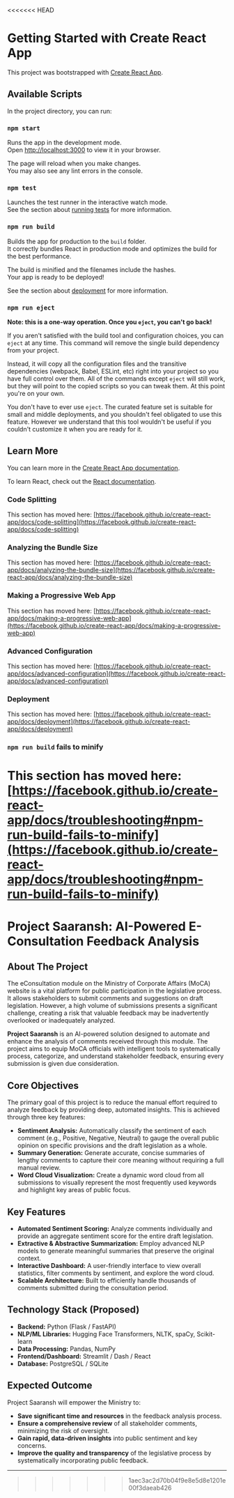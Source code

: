 <<<<<<< HEAD
# Getting Started with Create React App

This project was bootstrapped with [Create React App](https://github.com/facebook/create-react-app).

## Available Scripts

In the project directory, you can run:

### `npm start`

Runs the app in the development mode.\
Open [http://localhost:3000](http://localhost:3000) to view it in your browser.

The page will reload when you make changes.\
You may also see any lint errors in the console.

### `npm test`

Launches the test runner in the interactive watch mode.\
See the section about [running tests](https://facebook.github.io/create-react-app/docs/running-tests) for more information.

### `npm run build`

Builds the app for production to the `build` folder.\
It correctly bundles React in production mode and optimizes the build for the best performance.

The build is minified and the filenames include the hashes.\
Your app is ready to be deployed!

See the section about [deployment](https://facebook.github.io/create-react-app/docs/deployment) for more information.

### `npm run eject`

**Note: this is a one-way operation. Once you `eject`, you can't go back!**

If you aren't satisfied with the build tool and configuration choices, you can `eject` at any time. This command will remove the single build dependency from your project.

Instead, it will copy all the configuration files and the transitive dependencies (webpack, Babel, ESLint, etc) right into your project so you have full control over them. All of the commands except `eject` will still work, but they will point to the copied scripts so you can tweak them. At this point you're on your own.

You don't have to ever use `eject`. The curated feature set is suitable for small and middle deployments, and you shouldn't feel obligated to use this feature. However we understand that this tool wouldn't be useful if you couldn't customize it when you are ready for it.

## Learn More

You can learn more in the [Create React App documentation](https://facebook.github.io/create-react-app/docs/getting-started).

To learn React, check out the [React documentation](https://reactjs.org/).

### Code Splitting

This section has moved here: [https://facebook.github.io/create-react-app/docs/code-splitting](https://facebook.github.io/create-react-app/docs/code-splitting)

### Analyzing the Bundle Size

This section has moved here: [https://facebook.github.io/create-react-app/docs/analyzing-the-bundle-size](https://facebook.github.io/create-react-app/docs/analyzing-the-bundle-size)

### Making a Progressive Web App

This section has moved here: [https://facebook.github.io/create-react-app/docs/making-a-progressive-web-app](https://facebook.github.io/create-react-app/docs/making-a-progressive-web-app)

### Advanced Configuration

This section has moved here: [https://facebook.github.io/create-react-app/docs/advanced-configuration](https://facebook.github.io/create-react-app/docs/advanced-configuration)

### Deployment

This section has moved here: [https://facebook.github.io/create-react-app/docs/deployment](https://facebook.github.io/create-react-app/docs/deployment)

### `npm run build` fails to minify

This section has moved here: [https://facebook.github.io/create-react-app/docs/troubleshooting#npm-run-build-fails-to-minify](https://facebook.github.io/create-react-app/docs/troubleshooting#npm-run-build-fails-to-minify)
=======
# Project Saaransh: AI-Powered E-Consultation Feedback Analysis

## About The Project

The eConsultation module on the Ministry of Corporate Affairs (MoCA) website is a vital platform for public participation in the legislative process. It allows stakeholders to submit comments and suggestions on draft legislation. However, a high volume of submissions presents a significant challenge, creating a risk that valuable feedback may be inadvertently overlooked or inadequately analyzed.

**Project Saaransh** is an AI-powered solution designed to automate and enhance the analysis of comments received through this module. The project aims to equip MoCA officials with intelligent tools to systematically process, categorize, and understand stakeholder feedback, ensuring every submission is given due consideration.

## Core Objectives

The primary goal of this project is to reduce the manual effort required to analyze feedback by providing deep, automated insights. This is achieved through three key features:

*  **Sentiment Analysis:** Automatically classify the sentiment of each comment (e.g., Positive, Negative, Neutral) to gauge the overall public opinion on specific provisions and the draft legislation as a whole.
*  **Summary Generation:** Generate accurate, concise summaries of lengthy comments to capture their core meaning without requiring a full manual review.
*  **Word Cloud Visualization:** Create a dynamic word cloud from all submissions to visually represent the most frequently used keywords and highlight key areas of public focus.

## Key Features

* **Automated Sentiment Scoring:** Analyze comments individually and provide an aggregate sentiment score for the entire draft legislation.
* **Extractive & Abstractive Summarization:** Employ advanced NLP models to generate meaningful summaries that preserve the original context.
* **Interactive Dashboard:** A user-friendly interface to view overall statistics, filter comments by sentiment, and explore the word cloud.
* **Scalable Architecture:** Built to efficiently handle thousands of comments submitted during the consultation period.

## Technology Stack (Proposed)

* **Backend:** Python (Flask / FastAPI)
* **NLP/ML Libraries:** Hugging Face Transformers, NLTK, spaCy, Scikit-learn
* **Data Processing:** Pandas, NumPy
* **Frontend/Dashboard:** Streamlit / Dash / React
* **Database:** PostgreSQL / SQLite

## Expected Outcome

Project Saaransh will empower the Ministry to:
* **Save significant time and resources** in the feedback analysis process.
* **Ensure a comprehensive review** of all stakeholder comments, minimizing the risk of oversight.
* **Gain rapid, data-driven insights** into public sentiment and key concerns.
* **Improve the quality and transparency** of the legislative process by systematically incorporating public feedback.


---
>>>>>>> 1aec3ac2d70b04f9e8e5d8e1201e00f3daeab426

